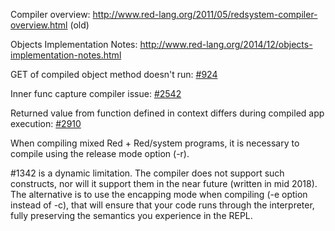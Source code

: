 Compiler overview: http://www.red-lang.org/2011/05/redsystem-compiler-overview.html (old)

Objects Implementation Notes: http://www.red-lang.org/2014/12/objects-implementation-notes.html

GET of compiled object method doesn't run: [#924](https://github.com/red/red/issues/924)

Inner func capture compiler issue: [#2542](https://github.com/red/red/issues/2542)

Returned value from function defined in context differs during compiled app execution: [#2910](https://github.com/red/red/issues/2910)

When compiling mixed Red + Red/system programs, it is necessary to compile using the release mode option (-r).

#1342 is a dynamic limitation. The compiler does not support such constructs, nor will it support them in the near future (written in mid 2018). The alternative is to use the encapping mode when compiling (-e option instead of -c), that will ensure that your code runs through the interpreter, fully preserving the semantics you experience in the REPL.

